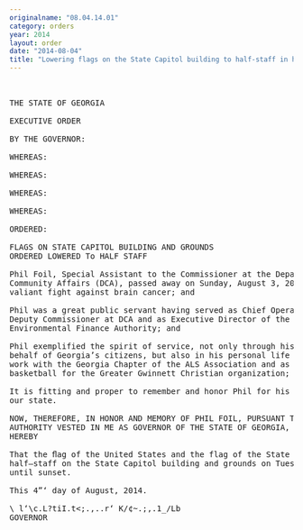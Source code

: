 ```yaml
---
originalname: "08.04.14.01"
category: orders
year: 2014
layout: order
date: "2014-08-04"
title: "Lowering flags on the State Capitol building to half-staff in honor of Phil Foil"
---
```

<pre>
 

THE STATE OF GEORGIA

EXECUTIVE ORDER

BY THE GOVERNOR:

WHEREAS:

WHEREAS:

WHEREAS:

WHEREAS:

ORDERED:

FLAGS ON STATE CAPITOL BUILDING AND GROUNDS
ORDERED LOWERED To HALF STAFF

Phil Foil, Special Assistant to the Commissioner at the Department of
Community Affairs (DCA), passed away on Sunday, August 3, 2014, following a
valiant fight against brain cancer; and

Phil was a great public servant having served as Chief Operating Officer and
Deputy Commissioner at DCA and as Executive Director of the Georgia
Environmental Finance Authority; and

Phil exemplified the spirit of service, not only through his professional work on
behalf of Georgia’s citizens, but also in his personal life as evidenced through his
work with the Georgia Chapter of the ALS Association and as he coached
basketball for the Greater Gwinnett Christian organization; and

It is fitting and proper to remember and honor Phil for his dedicated service to
our state.

NOW, THEREFORE, IN HONOR AND MEMORY OF PHIL FOIL, PURSUANT TO THE
AUTHORITY VESTED IN ME AS GOVERNOR OF THE STATE OF GEORGIA, I'T IS
HEREBY

That the ﬂag of the United States and the flag of the State of Georgia be ﬂown at
half—staff on the State Capitol building and grounds on Tuesday, August 5, 2014,
until sunset.

This 4”‘ day of August, 2014.

\ l‘\c.L?tiI.t<;.,..r‘ K/¢~.;,.1_/Lb
GOVERNOR

</pre>
